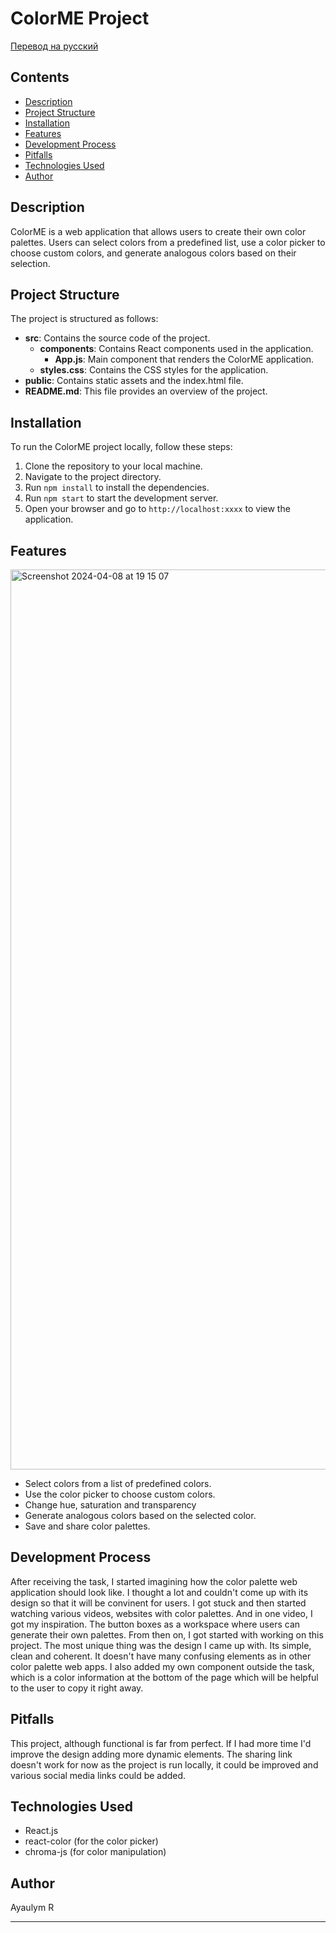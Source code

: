 
# ColorME Project
[Перевод на русский](README.ru.md)

## Contents 
- [Description](#description) 
- [Project Structure](#project-structure) 
- [Installation](#installation) 
- [Features](#features)
- [Development Process](#development-process)
- [Pitfalls](#pitfalls)
- [Technologies Used](#technologies-used) 
- [Author](#author) 
 

## Description
ColorME is a web application that allows users to create their own color palettes. Users can select colors from a predefined list, use a color picker to choose custom colors, and generate analogous colors based on their selection.

## Project Structure
The project is structured as follows:

- **src**: Contains the source code of the project.
  - **components**: Contains React components used in the application.
    - **App.js**: Main component that renders the ColorME application.
  - **styles.css**: Contains the CSS styles for the application.
- **public**: Contains static assets and the index.html file.
- **README.md**: This file provides an overview of the project.

## Installation
To run the ColorME project locally, follow these steps:
1. Clone the repository to your local machine.
2. Navigate to the project directory.
3. Run  `npm install`  to install the dependencies.
4. Run  `npm start`  to start the development server.
5. Open your browser and go to  `http://localhost:xxxx`  to view the application.

## Features
<img width="1440" alt="Screenshot 2024-04-08 at 19 15 07" src="https://github.com/vivamichu/Color_Palette/assets/92267183/a46883f9-ff3f-44ea-b934-e472b4c2b76b">

- Select colors from a list of predefined colors.
- Use the color picker to choose custom colors.
- Change hue, saturation and transparency
- Generate analogous colors based on the selected color.
- Save and share color palettes.

## Development Process

After receiving the task, I started imagining how the color palette web application should look like. I thought a lot and couldn't come up with its design so that it will be convinent for users. I got stuck and then started watching various videos, websites with color palettes. And in one video, I got my inspiration. The button boxes as a workspace where users can generate their own palettes. From then on, I got started with working on this project. The most unique thing was the design I came up with. Its simple, clean and coherent. It doesn't have many confusing elements as in other color palette web apps. I also added my own component outside the task, which is a color information at the bottom of the page which will be helpful to the user to copy it right away.

## Pitfalls

This project, although functional is far from perfect. If I had more time I'd improve the design adding more dynamic elements. The sharing link doesn't work for now as the project is run locally, it could be improved and various social media links could be added. 

## Technologies Used 
- React.js
- react-color (for the color picker)
- chroma-js (for color manipulation)

## Author
Ayaulym R

---

